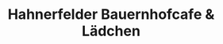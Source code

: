 ---
title: "Hahnerfelder Bauernhofcafe & Lädchen"
url: /isselburg/hahnerfelder-bauernhofcafe-und-laedchen/
shop: Hofladen
---